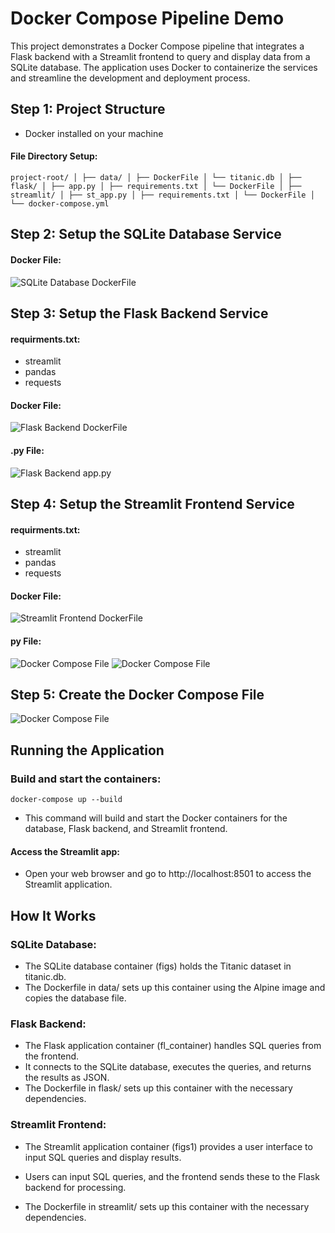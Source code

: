  # Docker Compose Pipeline Demo

This project demonstrates a Docker Compose pipeline that integrates a Flask backend with a Streamlit frontend to query and display data from a SQLite database. The application uses Docker to containerize the services and streamline the development and deployment process.

## Step 1: Project Structure
- Docker installed on your machine

#### File Directory Setup:

`project-root/
│
├── data/
│ ├── DockerFile
│ └── titanic.db
│
├── flask/
│ ├── app.py
│ ├── requirements.txt
│ └── DockerFile
│
├── streamlit/
│ ├── st_app.py
│ ├── requirements.txt
│ └── DockerFile
│
└── docker-compose.yml`

## Step 2: Setup the SQLite Database Service

#### Docker File: 
![SQLite Database DockerFile](Pictures/Docker_Data1.png)


## Step 3: Setup the Flask Backend Service
#### requirments.txt: 
- streamlit
- pandas
- requests

#### Docker File:
![Flask Backend DockerFile](Pictures/Flask_Docker2.png)

#### .py File:
![Flask Backend app.py](Pictures/Flask_AppPyFile2.png)

## Step 4: Setup the Streamlit Frontend Service
#### requirments.txt:

- streamlit
- pandas
- requests

#### Docker File: 
![Streamlit Frontend DockerFile](Pictures/StreamlitDocker.png)
#### py File: 
![Docker Compose File](Pictures/streamlit_py_imports.png)
![Docker Compose File](Pictures/streamlit_py2.png)

## Step 5: Create the Docker Compose File

![Docker Compose File](Pictures/Yml_File.png)

## Running the Application

### Build and start the containers:

`docker-compose up --build
`
- This command will build and start the Docker containers for the database, Flask backend, and Streamlit frontend.

#### Access the Streamlit app:

- Open your web browser and go to http://localhost:8501 to access the Streamlit application.

## How It Works

### SQLite Database:

- The SQLite database container (figs) holds the Titanic dataset in titanic.db.
- The Dockerfile in data/ sets up this container using the Alpine image and copies the database file.

### Flask Backend:

- The Flask application container (fl_container) handles SQL queries from the frontend.
- It connects to the SQLite database, executes the queries, and returns the results as JSON.
- The Dockerfile in flask/ sets up this container with the necessary dependencies.

### Streamlit Frontend:

- The Streamlit application container (figs1) provides a user interface to input SQL queries and display results.
- Users can input SQL queries, and the frontend sends these to the Flask backend for processing.

- The Dockerfile in streamlit/ sets up this container with the necessary dependencies.